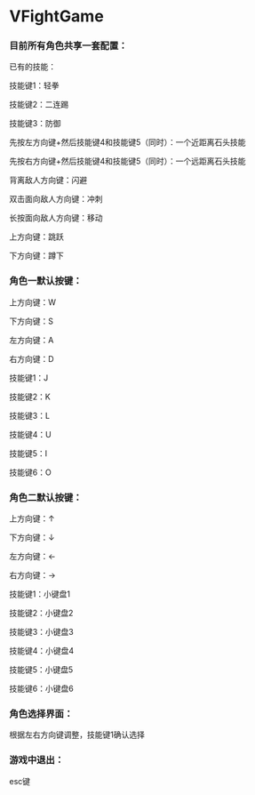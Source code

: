 # VFightGame

### 目前所有角色共享一套配置：

已有的技能：

技能键1：轻拳

技能键2：二连踢

技能键3：防御

先按左方向键+然后技能键4和技能键5（同时）：一个近距离石头技能

先按右方向键+然后技能键4和技能键5（同时）：一个远距离石头技能

背离敌人方向键：闪避

双击面向敌人方向键：冲刺

长按面向敌人方向键：移动

上方向键：跳跃

下方向键：蹲下  



### 角色一默认按键：

上方向键：W

下方向键：S

左方向键：A

右方向键：D

技能键1：J

技能键2：K

技能键3：L

技能键4：U

技能键5：I

技能键6：O  



### 角色二默认按键：

上方向键：↑

下方向键：↓

左方向键：←

右方向键：→

技能键1：小键盘1

技能键2：小键盘2

技能键3：小键盘3

技能键4：小键盘4

技能键5：小键盘5

技能键6：小键盘6  



### 角色选择界面：

根据左右方向键调整，技能键1确认选择  



### 游戏中退出：

esc键